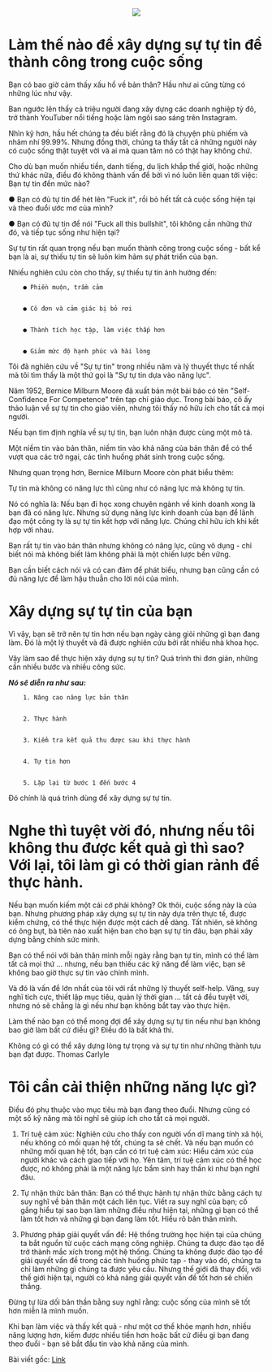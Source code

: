 
<p align="center">
  <img src="https://simplesoft-duongdt3.github.io/Soft-skills-The-software-developer-s-life-manual/images/how_to_build_self_confidence.jpg">
</p>

# Làm thế nào để xây dựng sự tự tin để thành công trong cuộc sống

Bạn có bao giờ cảm thấy xấu hổ về bản thân? Hầu như ai cũng từng có những lúc như vậy.

Ban ngước lên thấy cả triệu người đang xây dựng các doanh nghiệp tỷ đô, trở thành YouTuber nổi tiếng hoặc làm ngôi sao sáng trên Instagram.

Nhìn kỹ hơn, hầu hết chúng ta đều biết rằng đó là chuyện phù phiếm và nhảm nhí 99.99%. Nhưng đồng thời, chúng ta thấy tất cả những người này có cuộc sống thật tuyệt vời và ai mà quan tâm nó có thật hay không chứ.

Cho dù bạn muốn nhiều tiền, danh tiếng, du lịch khắp thế giới, hoặc những thứ khác nữa, điều đó không thành vấn đề bởi vì nó luôn liên quan tới việc: Bạn tự tin đến mức nào?


   ● Bạn có đủ tự tin để hét lên "Fuck it", rồi bỏ hết tất cả cuộc sống hiện tại và theo đuổi ước mơ của mình?


   ● Bạn có đủ tự tin để nói "Fuck all this bullshit", tôi không cần những thứ đó, và tiếp tục sống như hiện tại?

Sự tự tin rất quan trọng nếu bạn muốn thành công trong cuộc sống - bất kể bạn là ai, sự thiếu tự tin sẽ luôn kìm hãm sự phát triển của bạn.

Nhiều nghiên cứu còn cho thấy, sự thiếu tự tin ảnh hưởng đến:


        ● Phiền muộn, trầm cảm


        ● Cô đơn và cảm giác bị bỏ rơi


        ● Thành tích học tập, làm việc thấp hơn


        ● Giảm mức độ hạnh phúc và hài lòng

Tôi đã nghiên cứu về "Sự tự tin" trong nhiều năm và lý thuyết thực tế nhất mà tôi tìm thấy là một thứ gọi là "Sự tự tin dựa vào năng lực".

Năm 1952, Bernice Milburn Moore đã xuất bản một bài báo có tên "Self-Confidence For Competence" trên tạp chí giáo dục. Trong bài báo, cô ấy thảo luận về sự tự tin cho giáo viên, nhưng tôi thấy nó hữu ích cho tất cả mọi người.

Nếu bạn tìm định nghĩa về sự tự tin, bạn luôn nhận được cùng một mô tả. 

Một niềm tin vào bản thân, niềm tin vào khả năng của bản thân để có thể vượt qua các trở ngại, các tình huống phát sinh trong cuộc sống.

Nhưng quan trọng hơn, Bernice Milburn Moore còn phát biểu thêm:

Tự tin mà không có năng lực thì cũng như có năng lực mà không tự tin.

Nó có nghĩa là: Nếu bạn đi học xong chuyên ngành về kinh doanh xong là bạn đã có năng lực. Nhưng sử dụng năng lực kinh doanh của bạn để lãnh đạo một công ty là sự tự tin kết hợp với năng lực. Chúng chỉ hữu ích khi kết hợp với nhau.

Bạn rất tự tin vào bản thân nhưng không có năng lực, cũng vô dụng - chỉ biết nói mà không biết làm không phải là một chiến lược bền vững.

Bạn cần biết cách nói và có can đảm để phát biểu, nhưng bạn cũng cần có đủ năng lực để làm hậu thuẫn cho lời nói của mình.


# Xây dựng sự tự tin của bạn

Vì vậy, bạn sẽ trở nên tự tin hơn nếu bạn ngày càng giỏi những gì bạn đang làm. Đó là một lý thuyết và đã được nghiên cứu bởi rất nhiều nhà khoa học.

Vậy làm sao để thực hiện xây dựng sự tự tin? Quá trình thì đơn giản, những cần nhiều bước và nhiều công sức.

**_Nó sẽ diễn ra như sau:_**


        1. Nâng cao năng lực bản thân


        2. Thực hành


        3. Kiểm tra kết quả thu được sau khi thực hành


        4. Tự tin hơn


        5. Lặp lại từ bước 1 đến bước 4

Đó chính là quá trình dùng để xây dựng sự tự tin.


# Nghe thì tuyệt vời đó, nhưng nếu tôi không thu được kết quả gì thì sao? Với lại, tôi làm gì có thời gian rảnh để thực hành.

Nếu bạn muốn kiếm một cái cớ phải không? Ok thôi, cuộc sống này là của bạn. Nhưng phương pháp xây dựng sự tự tin này dựa trên thực tế, được kiểm chứng, có thể thực hiện được một cách dễ dàng. Tất nhiên, sẽ không có ông bụt, bà tiên nào xuất hiện ban cho bạn sự tự tin đâu, bạn phải xây dựng bằng chính sức mình.

Bạn có thể nói với bản thân mình mỗi ngày rằng bạn tự tin, mình có thể làm tất cả mọi thứ ... nhưng, nếu bạn thiếu các kỹ năng để làm việc, bạn sẽ không bao giờ thực sự tin vào chính mình.

Và đó là vấn đề lớn nhất của tôi với rất những lý thuyết self-help. Vâng, suy nghĩ tích cực, thiết lập mục tiêu, quản lý thời gian ... tất cả đều tuyệt vời, nhưng nó sẽ chẳng là gì nếu như bạn không bắt tay vào thực hiện.

Làm thế nào bạn có thể mong đợi để xây dựng sự tự tin nếu như bạn không bao giờ làm bất cứ điều gì? Điều đó là bất khả thi.

Không có gì có thể xây dựng lòng tự trọng và sự tự tin như những thành tựu bạn đạt được. Thomas Carlyle


# Tôi cần cải thiện những năng lực gì?

Điều đó phụ thuộc vào mục tiêu mà bạn đang theo đuổi. Nhưng cũng có một số kỹ năng mà tôi nghĩ sẽ giúp ích cho tất cả mọi người.


 1. Trí tuệ cảm xúc: Nghiên cứu cho thấy con người vốn dĩ mang tính xã hội, nếu không có mối quan hệ tốt, chúng ta sẽ chết. Và nếu bạn muốn có những mối quan hệ tốt, bạn cần có trí tuệ cảm xúc: Hiểu cảm xúc của người khác và cách giao tiếp với họ. Yên tâm, trí tuệ cảm xúc có thể học được, nó không phải là một năng lực bẩm sinh hay thần kì như bạn nghĩ đâu.


 2. Tự nhận thức bản thân: Bạn có thể thực hành tự nhận thức bằng cách tự suy nghĩ về bản thân một cách liên tục. Viết ra suy nghĩ của bạn; cố gắng hiểu tại sao bạn làm những điều như hiện tại, những gì bạn có thể làm tốt hơn và những gì bạn đang làm tốt. Hiểu rõ bản thân mình.


3. Phương pháp giải quyết vấn đề: Hệ thống trường học hiện tại của chúng ta bắt nguồn từ cuộc cách mạng công nghiệp. Chúng ta được đào tạo để trở thành mắc xích trong một hệ thống. Chúng ta không được đào tạo để giải quyết vấn đề trong các tình huống phức tạp - thay vào đó, chúng ta chỉ làm những gì chúng ta được yêu cầu. Nhưng thế giới đã thay đổi, với thế giới hiện tại, người có khả năng giải quyết vấn đề tốt hơn sẽ chiến thắng.

Đừng tự lừa dối bản thần bằng suy nghĩ rằng: cuộc sống của mình sẽ tốt hơn miễn là mình muốn.

Khi bạn làm việc và thấy kết quả - như một cơ thể khỏe mạnh hơn, nhiều năng lượng hơn, kiếm được nhiều tiền hơn hoặc bất cứ điều gì bạn đang theo đuổi - bạn sẽ bắt đầu tin vào khả năng của mình.

Bài viết gốc: [Link](https://medium.com/the-mission/how-to-build-the-self-confidence-you-need-to-win-at-life-98d5eadb4701)
